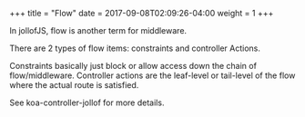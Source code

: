 +++
title = "Flow"
date =  2017-09-08T02:09:26-04:00
weight = 1
+++

In jollofJS, flow is another term for middleware.

There are 2 types of flow items: constraints and controller Actions.

Constraints basically just block or allow access down the chain of flow/middleware.
Controller actions are the leaf-level or tail-level of the flow where the actual route is satisfied.


See koa-controller-jollof for more details.